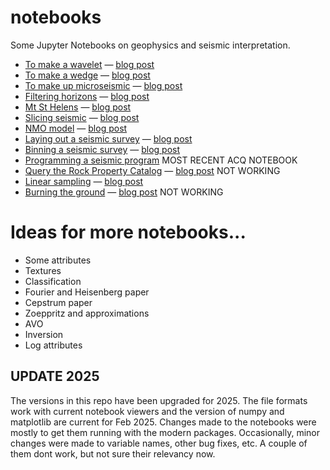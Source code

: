 notebooks
=========

Some Jupyter Notebooks on geophysics and seismic interpretation.

- [To make a wavelet](https://nbviewer.jupyter.org/github/agile-geoscience/notebooks/blob/master/To_make_a_wavelet.ipynb) — [blog post](http://www.agilegeoscience.com/journal/2013/12/10/to-plot-a-wavelet.html)
- [To make a wedge](https://nbviewer.jupyter.org/github/agile-geoscience/notebooks/blob/master/To_make_a_wedge.ipynb) — [blog post](http://www.agilegeoscience.com/journal/2013/12/12/to-make-a-wedge.html)
- [To make up microseismic](https://nbviewer.jupyter.org/github/agile-geoscience/notebooks/blob/master/To_make_up_microseismic.ipynb) — [blog post](http://www.agilegeoscience.com/journal/2013/12/18/to-make-up-microseismic.html)
- [Filtering horizons](https://nbviewer.jupyter.org/github/agile-geoscience/notebooks/blob/master/Filtering_horizons.ipynb) — [blog post](http://www.agilegeoscience.com/journal/2014/3/6/relentlessly-practical.html)
- [Mt St Helens](https://nbviewer.jupyter.org/github/agile-geoscience/notebooks/blob/master/Mt_St-Helens.ipynb) — [blog post](http://www.agilegeoscience.com/journal/2014/5/6/how-much-rock-was-erupted-from-mt-st-helens.html)
- [Slicing seismic](https://nbviewer.jupyter.org/github/agile-geoscience/notebooks/blob/master/Slicing_seismic.ipynb) — [blog post](http://www.agilegeoscience.com/journal/2014/6/16/slicing-seismic-arrays.html)
- [NMO model](https://nbviewer.jupyter.org/github/agile-geoscience/notebooks/blob/master/NMO_model.ipynb) — [blog post](http://www.agilegeoscience.com/journal/2014/12/11/the-race-for-useful-offsets.html)
- [Laying out a seismic survey](https://nbviewer.jupyter.org/github/agile-geoscience/notebooks/blob/master/Laying_out_a_seismic_survey.ipynb) — [blog post](http://agilegeoscience.com/journal/2014/12/17/laying-out-a-seismic-survey.html)
- [Binning a seismic survey](https://nbviewer.jupyter.org/github/agile-geoscience/notebooks/blob/master/Binning_a_seismic_survey.ipynb) — [blog post](http://agilegeoscience.com/blog/2015/1/8/it-goes-in-the-bin)
- [Programming a seismic program](https://nbviewer.jupyter.org/github/agile-geoscience/notebooks/blob/master/Programming_a_seismic_program.ipynb) MOST RECENT ACQ NOTEBOOK
- [Query the Rock Property Catalog](https://nbviewer.jupyter.org/github/agile-geoscience/notebooks/blob/master/Query_the_RPC.ipynb) — [blog post](http://www.agilegeoscience.com/blog/2015/2/24/rock-property-catalog) NOT WORKING
- [Linear sampling](https://github.com/agile-geoscience/notebooks/blob/master/Linear_sampling.ipynb) — [blog post](http://www.agilegeoscience.com/blog/2015/5/21/the-curse-of-hunting-rare-things)
- [Burning the ground](https://github.com/agile-geoscience/notebooks/blob/master/burning_ground/Burning%20the%20ground%20Alaska%20blog.ipynb) — [blog post](http://www.agilegeoscience.com/blog/2016/12/15/burning-the-surface-onto-the-subsurface)  NOT WORKING

Ideas for more notebooks...
===========================

- Some attributes
- Textures
- Classification
- Fourier and Heisenberg paper
- Cepstrum paper
- Zoeppritz and approximations
- AVO
- Inversion
- Log attributes

## UPDATE 2025

The versions in this repo have been upgraded for 2025.  The file formats work with current notebook viewers and the version of numpy and matplotlib are current for Feb 2025.  Changes made to the notebooks were mostly to get them running with the modern packages.  Occasionally, minor changes were made to variable names, other bug fixes, etc.  A couple of them dont work, but not sure their relevancy now.
